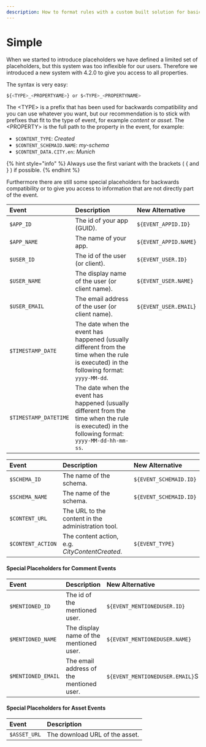 ```yaml
---
description: How to format rules with a custom built solution for basic use cases
---
```


# Simple

When we started to introduce placeholders we have defined a limited set of placeholders, but this system was too inflexible for our users. Therefore we introduced a new system with 4.2.0 to give you access to all properties.

The syntax is very easy:

```javascript
${<TYPE>_<PROPERTYAME>} or $<TYPE>_<PROPERTYNAME>
```

The &lt;TYPE&gt; is a prefix that has been used for backwards compatibility and you can use whatever you want, but our recommendation is to stick with prefixes that fit to the type of event, for example _content_ or _asset_. The &lt;PROPERTY&gt; is the full path to the property in the event, for example:

* `$CONTENT_TYPE`: _Created_
* `$CONTENT_SCHEMAID.NAME`: _my-schema_
* `$CONTENT_DATA.CITY.en`: _Munich_

{% hint style="info" %}
Always use the first variant with the brackets \( { and } \) if possible.
{% endhint %}

Furthermore there are still some special placeholders for backwards compatibility or to give you access to information that are not directly part of the event.

| Event | Description | New Alternative |
| :--- | :--- | :--- |
| `$APP_ID` | The id of your app \(GUID\). | `${EVENT_APPID.ID}` |
| `$APP_NAME` | The name of your app. | `${EVENT_APPID.NAME}` |
| `$USER_ID` | The id of the user \(or client\). | `${EVENT_USER.ID}` |
| `$USER_NAME` | The display name of the user \(or client name\). | `${EVENT_USER.NAME}` |
| `$USER_EMAIL` | The email address of the user \(or client name\). | `${EVENT_USER.EMAIL`} |
| `$TIMESTAMP_DATE` |  The date when the event has happened \(usually different from the time when the rule is executed\) in the following format: `yyyy-MM-dd`. |  |
| `$TIMESTAMP_DATETIME` | The date when the event has happened \(usually different from the time when the rule is executed\) in the following format: `yyyy-MM-dd-hh-mm-ss`. |  |

| Event | Description | New Alternative |
| :--- | :--- | :--- |
| `$SCHEMA_ID` | The name of the schema. | `${EVENT_SCHEMAID.ID}` |
| `$SCHEMA_NAME` | The name of the schema. | `${EVENT_SCHEMAID.ID}` |
| `$CONTENT_URL` |  The URL to the content in the administration tool. |  |
| `$CONTENT_ACTION` | The content action, e.g. _CityContentCreated_. | `${EVENT_TYPE}` |

#### Special Placeholders for Comment Events

| Event | Description | New Alternative |
| :--- | :--- | :--- |
| `$MENTIONED_ID` | The id of the mentioned user. | `${EVENT_MENTIONEDUSER.ID}` |
| `$MENTIONED_NAME` | The display name of the mentioned user. | `${EVENT_MENTIONEDUSER.NAME}` |
| `$MENTIONED_EMAIL` | The email address of the mentioned user. | `${EVENT_MENTIONEDUSER.EMAIL}`S |

#### Special Placeholders for Asset Events

| Event | Description |
| :--- | :--- |
| `$ASSET_URL` | The download URL of the asset. |

